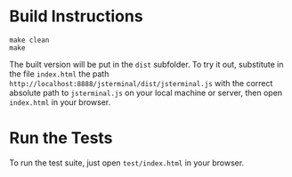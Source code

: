 Build Instructions
==================

    make clean
    make

The built version will be put in the `dist` subfolder.
To try it out, substitute in the file `index.html` the path `http://localhost:8888/jsterminal/dist/jsterminal.js` with the correct absolute path to `jsterminal.js` on your local machine or server, then open `index.html` in your browser.


Run the Tests
=============

To run the test suite, just open `test/index.html` in your browser.